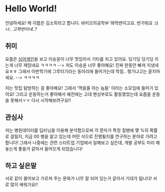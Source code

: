 # Hello World!
안녕하세요! 제 이름은 김소희라고 합니다. 바이오의공학부 18학번이고요. 반가워요 :))
*나.. 고학번이네..?*

## 취미
요즘은 [싱어게인](https://www.youtube.com/watch?v=U9OX8U0QdX0)을 보고 이승윤이 너무 멋있어서 기타를 치고 있어요. 딩기딩 딩기딩 치는게 너무 재밌네요 ㅋㅋㅋㅋ 
--> 저도 이승윤 너무 좋아해요! 진짜 한동안 빠져 지냈네요ㅎㅎ 
그래서 이번학기에 그루터기라는 동아리에 들어가는데 학점.. 챙기냐고는 묻지마세요.
--> ㅋㅋㅋㅋ

저는 맛집 탐방하는 걸 좋아해요!
그래서 '먹을줄 아는 놈들' 이라는 소모임에 들어가 있어요!
그리고 운동하는거 좋아해서 예전에는 고대 펜싱부로도 활동했었는데 요즘을 운동을 못해서ㅜㅜ 다시 시작해보려구요!!

## 관심사
저는 병원데이터를 딥러닝을 이용해 분석함으로써 각 환자가 특정 질병에 몇 %의 확률로 걸릴지, 지금 00 병을 앓고 있는데 어떤 식으로 진행될지를 연구하는 분야로 가려고 합니다!
그래서 나중에는 관련 스타트업 기업에서 일해보고 싶은데, 개발 공부도 미리 해놓는게 좋을거 같아서 들어오게 되었습니다!


## 하고 싶은말
서로 같이 물어보고 가르쳐 주는 문화가 너무 잘 되어 있는거 같아서 기대가 됩니다! 서로 많이 배워가요!!
